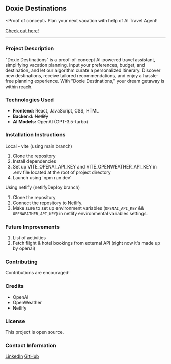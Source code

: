 ## Doxie Destinations

~Proof of concept~
Plan your next vacation with help of AI Travel Agent!

[Check out here!]()

---

### Project Description

"Doxie Destinations" is a proof-of-concept AI-powered travel assistant, simplifying vacation planning. Input your preferences, budget, and destination, and let our algorithm curate a personalized itinerary. Discover new destinations, receive tailored recommendations, and enjoy a hassle-free planning experience. With "Doxie Destinations," your dream getaway is within reach.

### Technologies Used

- **Frontend:** React, JavaScript, CSS, HTML
- **Backend:** ~~Netlify~~
- **AI Models:** OpenAI (GPT-3.5-turbo)

### Installation Instructions

Local - vite (using main branch)

1. Clone the repository
2. Install dependencies
3. Set up VITE_OPENAI_API_KEY and VITE_OPENWEATHER_API_KEY in .env file located at the root of project directory
4. Launch using 'npm run dev'

Using netlify (netlifyDeploy branch)

1. Clone the repository
2. Connect the repository to Netlify.
3. Make sure to set up environment variables (`OPENAI_API_KEY` && `OPENWEATHER_API_KEY`) in netlify environmental variables settings.

### Future Improvements

1. List of activities
2. Fetch flight & hotel bookings from external API (right now it's made up by openai)

### Contributing

Contributions are encouraged!

### Credits

- OpenAI
- OpenWeather
- Netlify

### License

This project is open source.

### Contact Information

[LinkedIn](https://www.linkedin.com/in/kamil-kobylarz1/)
[GitHub](https://github.com/Xraxus/)
